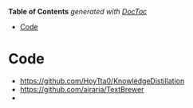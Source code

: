 <!-- START doctoc generated TOC please keep comment here to allow auto update -->
<!-- DON'T EDIT THIS SECTION, INSTEAD RE-RUN doctoc TO UPDATE -->
**Table of Contents**  *generated with [DocToc](https://github.com/thlorenz/doctoc)*

- [Code](#code)

<!-- END doctoc generated TOC please keep comment here to allow auto update -->


# Code
- https://github.com/HoyTta0/KnowledgeDistillation
- https://github.com/airaria/TextBrewer
- 




